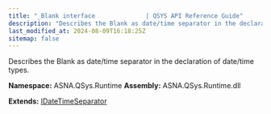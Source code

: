 ```yaml
---
title: "_Blank interface              | QSYS API Reference Guide"
description: "Describes the Blank as date/time separator in the declaration of date/time types. "
last_modified_at: 2024-08-09T16:18:25Z
sitemap: false
---
```


Describes the Blank as date/time separator in the declaration of date/time types.

**Namespace:** ASNA.QSys.Runtime
**Assembly:** ASNA.QSys.Runtime.dll

**Extends:** [IDateTimeSeparator](/reference/runtime/qsys-runtime/i-date-time-separator.html)
<br>
<br>

